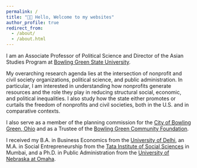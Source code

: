 ```yaml
---
permalink: /
title: "👋🏻 Hello, Welcome to my websites"
author_profile: true
redirect_from: 
  - /about/
  - /about.html
---
```

I am an Associate Professor of Political Science and Director of the Asian Studies Program at [Bowling Green State University](http://bgsu.edu/).

My overarching research agenda lies at the intersection of nonprofit and civil society organizations, political science, and public administration. In particular, I am interested in understanding how nonprofits generate resources and the role they play in reducing structural social, economic, and political inequalities. I also study how the state either promotes or curtails the freedom of nonprofits and civil societies, both in the U.S. and in comparative contexts.

I also serve as a member of the planning commission for the [City of Bowling Green, Ohio](https://www.bgohio.org/) and as a Trustee of the [Bowling Green Community Foundation](https://www.bgohcf.org/).

I received my B.A. in Business Economics from the [University of Delhi](http://www.du.ac.in), an M.A. in Social Entrepreneurship from the [Tata Institute of Social Sciences](http://tiss.edu/) in Mumbai, and a Ph.D. in Public Administration from the [University of Nebraska at Omaha](http://unomaha.edu/).

